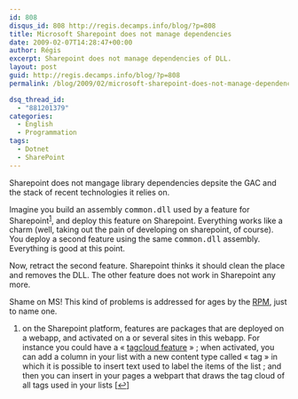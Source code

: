 ```yaml
---
id: 808
disqus_id: 808 http://regis.decamps.info/blog/?p=808
title: Microsoft Sharepoint does not manage dependencies
date: 2009-02-07T14:28:47+00:00
author: Régis
excerpt: Sharepoint does not manage dependencies of DLL.
layout: post
guid: http://regis.decamps.info/blog/?p=808
permalink: /blog/2009/02/microsoft-sharepoint-does-not-manage-dependencies/

dsq_thread_id:
  - "881201379"
categories:
  - English
  - Programmation
tags:
  - Dotnet
  - SharePoint
---
```

Sharepoint does not mangage library dependencies depsite the GAC and the stack of recent technologies it relies on.
  
<!--more-->


  
Imagine you build an assembly <tt>common.dll</tt> used by a feature for Sharepoint<sup><a href="#footnote_0_808" id="identifier_0_808" class="footnote-link footnote-identifier-link" title="on the Sharepoint platform, features are packages that are deployed on a webapp, and activated on a or several sites in this webapp. For instance you could have a &laquo; tagcloud feature &raquo; ; when activated, you can add a column in your list with a new content type called &laquo; tag &raquo; in which it is possible to insert text used to label the items of the list ; and then you can insert in your pages a webpart that draws the tag cloud of all tags used in your lists">1</a></sup>, and deploy this feature on Sharepoint. Everything works like a charm (well, taking out the pain of developing on sharepoint, of course). You deploy a second feature using the same <tt>common.dll</tt> assembly. Everything is good at this point.

Now, retract the second feature. Sharepoint thinks it should clean the place and removes the DLL. The other feature does not work in Sharepoint any more.

Shame on MS! This kind of problems is addressed for ages by the [RPM](http://fr.wikipedia.org/wiki/RPM_Package_Manager), just to name one.

<ol class="footnotes">
  <li id="footnote_0_808" class="footnote">
    on the Sharepoint platform, features are packages that are deployed on a webapp, and activated on a or several sites in this webapp. For instance you could have a « <a href="http://http://www.codeplex.com/nuage">tagcloud feature</a> » ; when activated, you can add a column in your list with a new content type called « tag » in which it is possible to insert text used to label the items of the list ; and then you can insert in your pages a webpart that draws the tag cloud of all tags used in your lists [<a href="#identifier_0_808" class="footnote-link footnote-back-link">&#8617;</a>]
  </li>
</ol>
